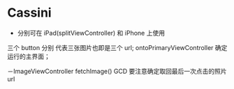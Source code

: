# Cassini

- 分别可在 iPad(splitViewController) 和 iPhone 上使用

三个 button 分别 代表三张图片也即是三个 url; 
ontoPrimaryViewController 确定运行的主界面；

－ImageViewController
fetchImage() GCD 要注意确定取回最后一次点击的照片url
